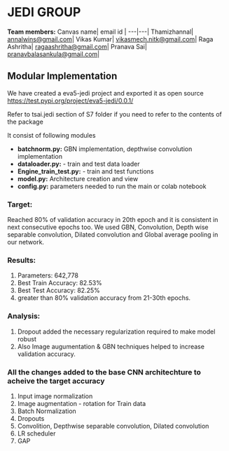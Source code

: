 # JEDI GROUP

**Team members:**
Canvas name| email id |
---|---|
Thamizhannal| annalwins@gmail.com|
Vikas Kumar| vikasmech.nitk@gmail.com|
Raga Ashritha| ragaashritha@gmail.com|
Pranava Sai| pranavbalasankula@gmail.com|


## Modular Implementation

We have created a eva5-jedi project and exported it as open source https://test.pypi.org/project/eva5-jedi/0.0.1/

Refer to tsai.jedi section of S7 folder if you need to refer to the contents of the package

It consist of following modules

- **batchnorm.py:** GBN implementation, depthwise convolution implementation
- **dataloader.py:** - train and test data loader
- **Engine_train_test.py:** - train and test functions
- **model.py:** Architecture creation and view
- **config.py:** parameters needed to run the main or colab notebook



### Target:

Reached 80% of validation accuracy  in 20th epoch and it is consistent in next consecutive epochs too.  We used GBN, Convolution, Depth wise separable convolution, Dilated convolution and Global average pooling in our network. 



### Results:

1. Parameters:  642,778 
2. Best Train Accuracy: 82.53%
3. Best Test Accuracy: 82.25%
4. greater than 80% validation accuracy from 21-30th epochs.

### Analysis:

1. Dropout added the necessary regularization required to make model robust
2. Also Image augumentation & GBN techniques helped to increase validation accuracy.
### All the changes added to the base CNN architechture to acheive the target accuracy

1. Input image normalization
2. Image augmentation - rotation for Train data
3. Batch Normalization
4. Dropouts
5. Convolition, Depthwise separable convolution, Dilated convolution
6. LR scheduler
7. GAP
